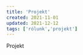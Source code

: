 ```yaml
---
title: 'Projekt'
created: 2021-11-01
updated: 2021-12-12
tags: ['rólunk','projekt']
---
```


Projekt